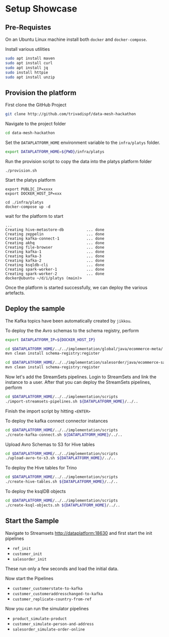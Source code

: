 # Setup Showcase

## Pre-Requistes

On an Ubuntu Linux machine install both `docker` and `docker-compose`. 

Install various utilities

```bash
sudo apt install maven
sudo apt install curl
sudo apt install jq
sudo install httpie
sudo apt install unzip
```

## Provision the platform

First clone the GitHub Project

```bash
git clone http://github.com/trivadispf/data-mesh-hackathon
```

Navigate to the project folder

```bash
cd data-mesh-hackathon
```

Set the `DATAPLATFORM_HOME` environment variable to the `infra/platys` folder.

```bash
export DATAPLATFORM_HOME=${PWD}/infra/platys
```

Run the provision script to copy the data into the platys platform folder

```
./provision.sh
```

Start the platys platform

```
export PUBLIC_IP=xxxx
export DOCKER_HOST_IP=xxx

cd ./infra/platys
docker-compose up -d
```

wait for the platform to start

```
...
Creating hive-metastore-db          ... done
Creating zeppelin                   ... done
Creating kafka-connect-1            ... done
Creating akhq                       ... done
Creating file-browser               ... done
Creating kafka-1                    ... done
Creating kafka-3                    ... done
Creating kafka-2                    ... done
Creating ksqldb-cli                 ... done
Creating spark-worker-1             ... done
Creating spark-worker-2             ... done
docker@ubuntu ~/d/i/platys (main)>
```

Once the platform is started successfully, we can deploy the various artefacts. 

## Deploy the sample

The Kafka topics have been automatically created by `jikkou`. 

To deploy the the Avro schemas to the schema registry, perform

```bash
export DATAPLATFORM_IP=${DOCKER_HOST_IP}

cd $DATAPLATFORM_HOME/../../implementation/global/java/ecommerce-meta/
mvn clean install schema-registry:register

cd $DATAPLATFORM_HOME/../../implementation/salesorder/java/ecommerce-salesorder-meta/
mvn clean install schema-registry:register
```

Now let's add the StreamSets pipelines. Login to StreamSets and link the instance to a user. After that you can deploy the StreamSets pipelines, perform

```bash
cd $DATAPLATFORM_HOME/../../implementation/scripts
./import-streamsets-pipelines.sh ${DATAPLATFORM_HOME}/../..
```

Finish the import script by hitting `<ENTER>`

To deploy the kafka connect connector instances

```bash
cd $DATAPLATFORM_HOME/../../implementation/scripts
./create-kafka-connect.sh ${DATAPLATFORM_HOME}/../..
```

Upload Avro Schemas to S3 for Hive tables

```bash
cd $DATAPLATFORM_HOME/../../implementation/scripts
./upload-avro-to-s3.sh ${DATAPLATFORM_HOME}/../..
```

To deploy the Hive tables for Trino

```bash
cd $DATAPLATFORM_HOME/../../implementation/scripts
./create-hive-tables.sh ${DATAPLATFORM_HOME}/../..
```

To deploy the ksqlDB objects

```bash
cd $DATAPLATFORM_HOME/../../implementation/scripts
./create-ksql-objects.sh ${DATAPLATFORM_HOME}/../..
```


## Start the Sample

Navigate to Streamsets <http://dataplatform:18630> and first start the init pipelines

  * `ref_init`
  * `customer_init`
  * `salesorder_init`

These run only a few seconds and load the initial data. 

Now start the Pipelines

  * `customer_customerstate-to-kafka`
  * `customer_customeraddresschanged-to-kafka`
  * `customer_replicate-country-from-ref`

Now you can run the simulator pipelines 

  * `product_simulate-product`
  * `customer_simulate-person-and-address`
  * `salesorder_simulate-order-online`